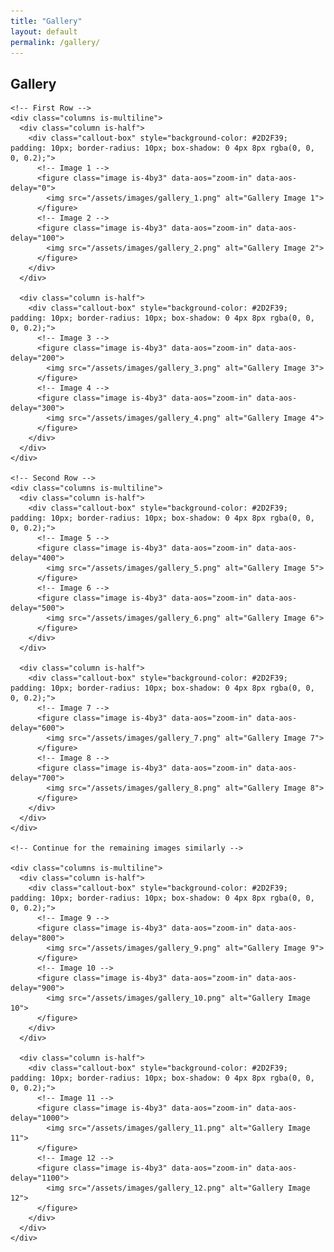 ```yaml
---
title: "Gallery"
layout: default
permalink: /gallery/
---
```


<section class="section">
  <div class="container">
    <h1 class="title has-text-centered" data-aos="fade-up">Gallery</h1>

    <!-- First Row -->
    <div class="columns is-multiline">
      <div class="column is-half">
        <div class="callout-box" style="background-color: #2D2F39; padding: 10px; border-radius: 10px; box-shadow: 0 4px 8px rgba(0, 0, 0, 0.2);">
          <!-- Image 1 -->
          <figure class="image is-4by3" data-aos="zoom-in" data-aos-delay="0">
            <img src="/assets/images/gallery_1.png" alt="Gallery Image 1">
          </figure>
          <!-- Image 2 -->
          <figure class="image is-4by3" data-aos="zoom-in" data-aos-delay="100">
            <img src="/assets/images/gallery_2.png" alt="Gallery Image 2">
          </figure>
        </div>
      </div>
      
      <div class="column is-half">
        <div class="callout-box" style="background-color: #2D2F39; padding: 10px; border-radius: 10px; box-shadow: 0 4px 8px rgba(0, 0, 0, 0.2);">
          <!-- Image 3 -->
          <figure class="image is-4by3" data-aos="zoom-in" data-aos-delay="200">
            <img src="/assets/images/gallery_3.png" alt="Gallery Image 3">
          </figure>
          <!-- Image 4 -->
          <figure class="image is-4by3" data-aos="zoom-in" data-aos-delay="300">
            <img src="/assets/images/gallery_4.png" alt="Gallery Image 4">
          </figure>
        </div>
      </div>
    </div>

    <!-- Second Row -->
    <div class="columns is-multiline">
      <div class="column is-half">
        <div class="callout-box" style="background-color: #2D2F39; padding: 10px; border-radius: 10px; box-shadow: 0 4px 8px rgba(0, 0, 0, 0.2);">
          <!-- Image 5 -->
          <figure class="image is-4by3" data-aos="zoom-in" data-aos-delay="400">
            <img src="/assets/images/gallery_5.png" alt="Gallery Image 5">
          </figure>
          <!-- Image 6 -->
          <figure class="image is-4by3" data-aos="zoom-in" data-aos-delay="500">
            <img src="/assets/images/gallery_6.png" alt="Gallery Image 6">
          </figure>
        </div>
      </div>
      
      <div class="column is-half">
        <div class="callout-box" style="background-color: #2D2F39; padding: 10px; border-radius: 10px; box-shadow: 0 4px 8px rgba(0, 0, 0, 0.2);">
          <!-- Image 7 -->
          <figure class="image is-4by3" data-aos="zoom-in" data-aos-delay="600">
            <img src="/assets/images/gallery_7.png" alt="Gallery Image 7">
          </figure>
          <!-- Image 8 -->
          <figure class="image is-4by3" data-aos="zoom-in" data-aos-delay="700">
            <img src="/assets/images/gallery_8.png" alt="Gallery Image 8">
          </figure>
        </div>
      </div>
    </div>

    <!-- Continue for the remaining images similarly -->
    
    <div class="columns is-multiline">
      <div class="column is-half">
        <div class="callout-box" style="background-color: #2D2F39; padding: 10px; border-radius: 10px; box-shadow: 0 4px 8px rgba(0, 0, 0, 0.2);">
          <!-- Image 9 -->
          <figure class="image is-4by3" data-aos="zoom-in" data-aos-delay="800">
            <img src="/assets/images/gallery_9.png" alt="Gallery Image 9">
          </figure>
          <!-- Image 10 -->
          <figure class="image is-4by3" data-aos="zoom-in" data-aos-delay="900">
            <img src="/assets/images/gallery_10.png" alt="Gallery Image 10">
          </figure>
        </div>
      </div>
      
      <div class="column is-half">
        <div class="callout-box" style="background-color: #2D2F39; padding: 10px; border-radius: 10px; box-shadow: 0 4px 8px rgba(0, 0, 0, 0.2);">
          <!-- Image 11 -->
          <figure class="image is-4by3" data-aos="zoom-in" data-aos-delay="1000">
            <img src="/assets/images/gallery_11.png" alt="Gallery Image 11">
          </figure>
          <!-- Image 12 -->
          <figure class="image is-4by3" data-aos="zoom-in" data-aos-delay="1100">
            <img src="/assets/images/gallery_12.png" alt="Gallery Image 12">
          </figure>
        </div>
      </div>
    </div>
  </div>
</section>
